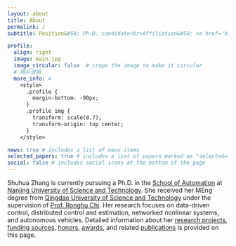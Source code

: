```yaml
---
layout: about
title: About
permalink: /
subtitle: Position&#58; Ph.D. candidate<br>Affiliation&#58; <a href='https://au.njust.edu.cn/'>School of Automation</a>, <a href='https://www.njust.edu.cn/'>Nanjing University of Science and Technology</a><br>Contact&#58; zhangsh AT njust.edu.cn<br>Address&#58; No. 200, Xiaolingwei Street, Xuanwu District, Nanjing, 210094, China.

profile:
  align: right
  image: main.jpg
  image_circular: false  # crops the image to make it circular
  # 照片说明
  more_info: >
    <style>
      .profile {
        margin-bottom: -90px;
      }
      .profile img {
        transform: scale(0.7);
        transform-origin: top center;
      }
    </style>

news: true # includes a list of news items
selected_papers: true # includes a list of papers marked as "selected={true}"
social: false # includes social icons at the bottom of the page
---
```


Shuhua Zhang is currently pursuing a Ph.D. in the [School of Automation](https://au.njust.edu.cn/) at [Nanjing University of Science and Technology](https://www.njust.edu.cn/). She received her MEng degree from [Qingdao University of Science and Technology](https://www.qust.edu.cn/) under the supervision of [Prof. Ronghu Chi](https://zdh.qust.edu.cn/info/1158/7255.htm). Her research focuses on data-driven control, distributed control and estimation, networked nonlinear systems, and autonomous vehicles. Detailed information about her [research projects](https://shuhuazh.github.io/research/), [funding sources](https://shuhuazh.github.io/research/), [honors](https://shuhuazh.github.io/research/), [awards](https://shuhuazh.github.io/research/), and related [publications](https://shuhuazh.github.io/publications/) is provided on this page.

